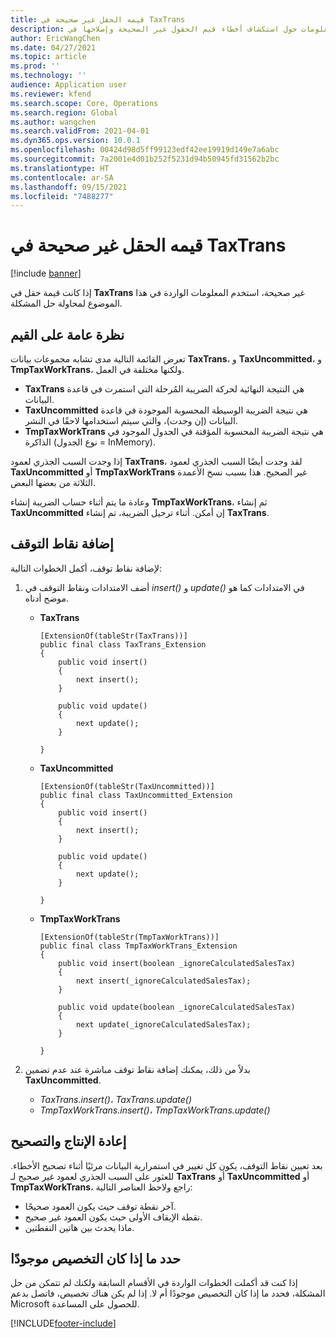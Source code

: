 ```yaml
---
title: قيمه الحقل غير صحيحة في TaxTrans
description: يوفر هذا الموضوع معلومات حول استكشاف أخطاء قيم الحقول غير الصحيحة وإصلاحها في TaxTrans.
author: EricWangChen
ms.date: 04/27/2021
ms.topic: article
ms.prod: ''
ms.technology: ''
audience: Application user
ms.reviewer: kfend
ms.search.scope: Core, Operations
ms.search.region: Global
ms.author: wangchen
ms.search.validFrom: 2021-04-01
ms.dyn365.ops.version: 10.0.1
ms.openlocfilehash: 00424d98d5ff99123edf42ee19919d149e7a6abc
ms.sourcegitcommit: 7a2001e4d01b252f5231d94b50945fd31562b2bc
ms.translationtype: HT
ms.contentlocale: ar-SA
ms.lasthandoff: 09/15/2021
ms.locfileid: "7488277"
---
```

# <a name="incorrect-field-value-in-taxtrans"></a>قيمه الحقل غير صحيحة في TaxTrans

[!include [banner](../includes/banner.md)]

إذا كانت قيمة حقل في **TaxTrans** غير صحيحة، استخدم المعلومات الواردة في هذا الموضوع لمحاولة حل المشكلة.

## <a name="overview-of-values"></a>نظرة عامة على القيم
تعرض القائمة التالية مدى تشابه مجموعات بيانات **TaxTrans**، و **TaxUncommitted**، و **TmpTaxWorkTrans**، ولكنها مختلفة في العمل.

  - **TaxTrans** هي النتيجة النهائية لحركة الضريبة المُرحلة التي استمرت في قاعدة البيانات.
  - **TaxUncommitted** هي نتيجة الضريبة الوسيطة المحسوبة الموجودة في قاعدة البيانات (إن وجدت)، والتي سيتم استخدامها لاحقًا في النشر.
  - **TmpTaxWorkTrans** هي نتيجة الضريبة المحسوبة المؤقتة في الجدول الموجود في الذاكرة (نوع الجدول = InMemory).

إذا وجدت السبب الجذري لعمود **TaxTrans**، لقد وجدت أيضًا السبب الجذري لعمود **TaxUncommitted** أو **TmpTaxWorkTrans** غير الصحيح. هذا بسبب نسخ الأعمدة الثلاثة من بعضها البعض.

وعادة ما يتم أثناء حساب الضريبة إنشاء **TmpTaxWorkTrans**، ثم إنشاء **TaxUncommitted** إن أمكن. أثناء ترحيل الضريبة، تم إنشاء **TaxTrans**.


## <a name="add-breakpoints"></a>إضافة نقاط التوقف
لإضافة نقاط توقف، أكمل الخطوات التالية: 

1. أضف الامتدادات ونقاط التوقف في *insert()* و *update()* في الامتدادات كما هو موضح أدناه.

     - **TaxTrans**

        ```x++
        [ExtensionOf(tableStr(TaxTrans))]
        public final class TaxTrans_Extension
        {
            public void insert()
            {
                next insert();
            }
        
            public void update()
            {
                next update();
            }
        
        }
        ```

     - **TaxUncommitted**

        ```x++
        [ExtensionOf(tableStr(TaxUncommitted))]
        public final class TaxUncommitted_Extension
        {
            public void insert()
            {
                next insert();
            }
        
            public void update()
            {
                next update();
            }
        
        }
        ```

     - **TmpTaxWorkTrans**

        ```x++
        [ExtensionOf(tableStr(TmpTaxWorkTrans))]
        public final class TmpTaxWorkTrans_Extension
        {
            public void insert(boolean _ignoreCalculatedSalesTax)
            {
                next insert(_ignoreCalculatedSalesTax);
            }
        
            public void update(boolean _ignoreCalculatedSalesTax)
            {
                next update(_ignoreCalculatedSalesTax);
            }
        
        }
        
        ```

2. بدلاً من ذلك، يمكنك إضافة نقاط توقف مباشرة عند عدم تضمين **TaxUncommitted**.

     - *TaxTrans.insert()*، *TaxTrans.update()*
     - *TmpTaxWorkTrans.insert()*، *TmpTaxWorkTrans.update()*

## <a name="reproduce-and-debug"></a>إعادة الإنتاج والتصحيح

بعد تعيين نقاط التوقف، يكون كل تغيير في استمرارية البيانات مرئيًا أثناء تصحيح الأخطاء. للعثور على السبب الجذري لعمود غير صحيح لـ **TaxTrans** أو **TaxUncommitted** أو **TmpTaxWorkTrans**، راجع ولاحظ العناصر التالية:

- آخر نقطة توقف حيث يكون العمود صحيحًا.
- نقطة الإيقاف الأولى حيث يكون العمود غير صحيح.
- ماذا يحدث بين هاتين النقطتين.

## <a name="determine-whether-customization-exists"></a>حدد ما إذا كان التخصيص موجودًا
إذا كنت قد أكملت الخطوات الواردة في الأقسام السابقة ولكنك لم تتمكن من حل المشكلة، فحدد ما إذا كان التخصيص موجودًا أم لا. إذا لم يكن هناك تخصيص، فاتصل بدعم Microsoft للحصول على المساعدة.

[!INCLUDE[footer-include](../../includes/footer-banner.md)]

